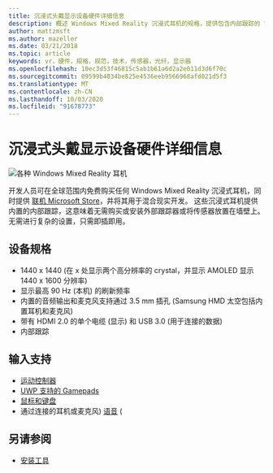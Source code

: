 ```yaml
---
title: 沉浸式头戴显示设备硬件详细信息
description: 概述 Windows Mixed Reality 沉浸式耳机的规格，提供包含内部跟踪的 VR (无需外部设置) 。
author: mattzmsft
ms.author: mazeller
ms.date: 03/21/2018
ms.topic: article
keywords: vr，硬件，规格，规范，技术，传感器，光纤，显示器
ms.openlocfilehash: 10ec3d53f46815c5ab1b61a6d2a2e011d3d6f70c
ms.sourcegitcommit: 09599b4034be825e4536eeb9566968afd021d5f3
ms.translationtype: MT
ms.contentlocale: zh-CN
ms.lasthandoff: 10/03/2020
ms.locfileid: "91678773"
---
```

# <a name="immersive-headset-hardware-details"></a>沉浸式头戴显示设备硬件详细信息

![各种 Windows Mixed Reality 耳机](images/MR-headsets.png)

开发人员可在全球范围内免费购买任何 Windows Mixed Reality 沉浸式耳机，同时提供 [联机 Microsoft Store](https://www.microsoft.com/store/collections/VRandMixedrealityheadsets)，并将其用于混合现实开发。 这些沉浸式耳机提供内置的内部跟踪，这意味着无需购买或安装外部跟踪器或将传感器放置在墙壁上。无需进行复杂的设置，只需即插即用。

## <a name="device-specifications"></a>设备规格
* 1440 x 1440 (在 x 处显示两个高分辨率的 crystal，并显示 AMOLED 显示 1440 x 1600 分辨率) 
* 显示最高 90 Hz (本机) 的刷新频率
* 内置的音频输出和麦克风支持通过 3.5 mm 插孔 (Samsung HMD 太空包括内置耳机和麦克风) 
* 带有 HDMI 2.0 的单个电缆 (显示) 和 USB 3.0 (用于连接的数据) 
* 内部跟踪

## <a name="input-support"></a>输入支持
* [运动控制器](../design/motion-controllers.md)
* [UWP 支持的 Gamepads](hardware-accessories.md)
* [鼠标和键盘](hardware-accessories.md)
* 通过连接的耳机或麦克风) [语音](../design/voice-input.md) (

## <a name="see-also"></a>另请参阅
* [安装工具](../develop/install-the-tools.md)
